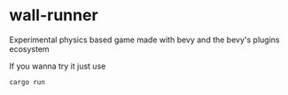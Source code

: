 # wall-runner
Experimental physics based game made with bevy and the bevy's plugins ecosystem

If you wanna try it just use
```shell
cargo run
```
